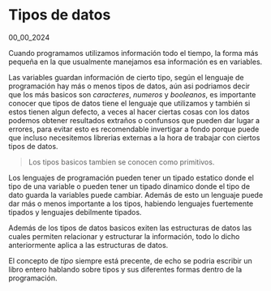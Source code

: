 # Tipos de datos
00_00_2024

Cuando programamos utilizamos información todo el tiempo, la forma más pequeña en la que usualmente manejamos esa información es en variables.

Las variables guardan información de cierto tipo, según el lenguaje de programación hay más o menos tipos de datos, aún asi podriamos decir que los más basicos son *caracteres*, *numeros* y *booleanos*, es importante conocer que tipos de datos tiene el lenguaje que utilizamos y también si estos tienen algun defecto, a veces al hacer ciertas cosas con los datos podemos obtener resultados extraños o confunsos que pueden dar lugar a errores, para evitar esto es recomendable invertigar a fondo porque puede que incluso necesitemos librerias externas a la hora de trabajar con ciertos tipos de datos.

> Los tipos basicos tambien se conocen como primitivos.

Los lenguajes de programación pueden tener un tipado estatico donde el tipo de una variable o pueden tener un tipado dinamico donde el tipo de dato guarda la variables puede cambiar. Además de esto un lenguaje puede dar más o menos importante a los tipos, habiendo lenguajes fuertemente tipados y lenguajes debilmente tipados.

Además de los tipos de datos basicos exiten las estructuras de datos las cuales permiten relacionar y estructurar la información, todo lo dicho anteriormente aplica a las estructuras de datos.

El concepto de *tipo* siempre está precente, de echo se podria escribir un libro entero hablando sobre tipos y sus diferentes formas dentro de la programación.